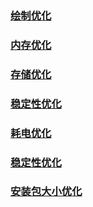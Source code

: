 ### [绘制优化](https://github.com/ningbaoqi/PerformanceOptimization/blob/master/README-huizhi.md)
### [内存优化](https://github.com/ningbaoqi/PerformanceOptimization/blob/master/README-neicun.md)
### [存储优化](https://github.com/ningbaoqi/PerformanceOptimization/blob/master/README-cunchu.md)
### [稳定性优化](https://github.com/ningbaoqi/PerformanceOptimization/blob/master/README-wendingxing.md)
### [耗电优化](https://github.com/ningbaoqi/PerformanceOptimization/blob/master/README-haodian.md)
### [稳定性优化](https://github.com/ningbaoqi/PerformanceOptimization/blob/master/README-wendingxing.md)
### [安装包大小优化](https://github.com/ningbaoqi/PerformanceOptimization/blob/master/README-anzhuangbao.md)
